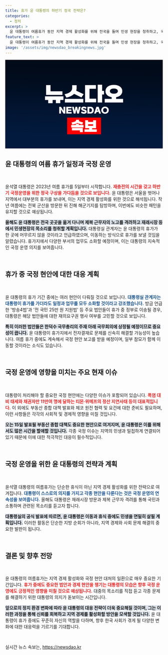 ```yaml
---
title: 휴가 윤 대통령의 하반기 정국 전략은?
categories:
  - 정치
excerpt: >
  윤 대통령이 여름휴가 동안 지역 경제 활성화를 위해 전국을 돌며 민생 현장을 청취하고, 국정 현안도 챙기는 다채로운 일정을 소화합니다. 재의 요구권 행사 등 국정운영을 위한 필수 업무도 놓치지 않을 계획입니다.
feature_text: >
  윤 대통령이 여름휴가 동안 지역 경제 활성화를 위해 전국을 돌며 민생 현장을 청취하고, 국정 현안도 챙기는 다채로운 일정을 소화합니다. 재의 요구권 행사 등 국정운영을 위한 필수 업무도 놓치지 않을 계획입니다.
image: '/assets/img/newsdao_breakingnews.jpg'
---
```


<p><img src="/assets/img/newsdao_breakingnews.jpg" alt="pcversion 속보" /></p>

<h2 data-ke-size="size26">윤 대통령의 여름 휴가 일정과 국정 운영</h2>

<p data-ke-size="size16">&nbsp;</p>

<p>윤석열 대통령은 2023년 여름 휴가를 5일부터 시작합니다. <b><span style="color: #ee2323;">재충전의 시간을 갖고 하반기 국정운영을 위한 정국 구상을 가다듬을 것으로 보입니다.</span></b> 윤 대통령은 서울을 벗어나 지역에서 대부분의 휴가를 보내며, 이는 지역 경제 활성화를 위한 것으로 해석됩니다. 작년 여름에는 전북 군산을 방문한 뒤 진해 해군기지를 탐방하며, 이번에도 비슷한 패턴을 유지할 것으로 예상됩니다.  </p>

<p><b><span style="background-color: #21538527;">올해도 윤 대통령은 전국 곳곳을 옮겨 다니며 제복 근무자의 노고를 격려하고 재래시장 등에서 민생현장의 목소리를 청취할 계획입니다.</span></b> 대통령실 관계자는 윤 대통령의 휴가가 한 곳에 머무르지 않을 것이라고 언급하였으며, 이동하는 방식으로 휴가를 보낼 것임을 알렸습니다. 휴가지에서 다양한 부서의 업무도 소화할 예정이며, 이는 대통령의 지속적인 국정 운영 의지를 보여줍니다.  </p>

<p data-ke-size="size16">&nbsp;</p>

<h2 data-ke-size="size26">휴가 중 국정 현안에 대한 대응 계획</h2>

<p data-ke-size="size16">&nbsp;</p>

<p>윤 대통령의 휴가 기간 중에는 여러 현안이 다뤄질 것으로 보입니다. <b><span style="color: #1a5490;">대통령실 관계자는 대통령이 휴가를 가더라도 일정과 업무를 모두 소화할 것이라고 강조했습니다.</span></b> 방금 언급한 '방송4법'과 '전 국민 25만 원 지원법' 등 주요 법안들이 휴가 중 정부로 이송될 경우, 대통령은 해당 법안들에 대한 재의요구권 행사 여부를 고민할 것으로 보입니다.  </p>

<p><b><span style="background-color: #21538527;">특히 이러한 법안들은 한덕수 국무총리의 주재 아래 국무회의에 상정될 예정이므로 중요성이 큽니다.</span></b> 윤 대통령이 휴가지에서 전자결재로 문제를 신속히 해결할 가능성이 높습니다. 여름 휴가 중에도 계속해서 국정 현안 보고를 받을 예정이며, 일부 참모가 함께 이동할 것이라는 소식도 있습니다. </p>

<p data-ke-size="size16">&nbsp;</p>

<h2 data-ke-size="size26">국정 운영에 영향을 미치는 주요 현재 이슈</h2>

<p data-ke-size="size16">&nbsp;</p>

<p>대통령이 처리해야 할 중요한 국정 현안에는 다양한 이슈가 포함되어 있습니다. <b><span style="color: #ee2323;">폭염 대비 태세와 채권자만 11만여 명에 달하는 티몬·위메프의 정산 지연사태 등이 대표적입니다.</span></b> 이 외에도 부동산 종합 대책 발표와 체코 원전 협력 및 요건에 대한 준비도 필요하며, 이런 사항들은 각각의 사회적 및 경제적 영향을 미칠 것입니다.  </p>

<p><b><span style="background-color: #21538527;">오는 15일 발표될 부동산 종합 대책도 중요한 현안으로 여겨지며, 윤 대통령은 이를 위해서도 많은 시간을 할애할 것입니다.</span></b> 각종 국정 이슈는 지역의 민생과 밀접하게 연결되어 있기 때문에 이에 대한 적극적인 대응이 필수적입니다.</p>

<p data-ke-size="size16">&nbsp;</p>

<h2 data-ke-size="size26">국정 운영을 위한 윤 대통령의 전략과 계획</h2>

<p data-ke-size="size16">&nbsp;</p>

<p>윤석열 대통령의 여름휴가는 단순한 휴식이 아닌 지역 경제 활성화를 위한 전략으로 여겨집니다. <b><span style="color: #1a5490;">대통령이 스스로의 의지를 가지고 각종 현안을 다룬다는 것은 국정 운영의 연속성을 보여줍니다.</span></b> 올해도 대통령은 재래시장 방문과 제복 근무자 격려를 통해 국민과 소통하며 관련된 목소리를 듣고자 합니다.  </p>

<p><b><span style="background-color: #21538527;">대통령실의 공식 발표에 따르면, 윤 대통령은 이동과 휴식 중에도 민생을 면밀히 살필 계획입니다.</span></b> 이러한 활동은 단순한 지방 순회가 아니라, 지역 경제와 사회 문제 해결의 중요한 발판이 됩니다. </p>

<p data-ke-size="size16">&nbsp;</p>

<h2 data-ke-size="size26">결론 및 향후 전망</h2>

<p data-ke-size="size16">&nbsp;</p>

<p>윤 대통령의 여름휴가는 지역 경제 활성화와 국정 현안 대처의 일환으로 매우 중요한 기간입니다. <b><span style="color: #ee2323;">휴가 중에도 중요한 법안과 경제 현안을 챙기는 대통령의 모습은 향후 국정 운영에도 긍정적인 영향을 미칠 것으로 예상됩니다.</span></b> 대중의 목소리를 직접 듣고 각종 문제를 해결하기 위한 대통령의 의지가 돋보이는 시간입니다.  </p>

<p><b><span style="background-color: #21538527;">앞으로의 정치 환경 변화에 따라 윤 대통령의 대응 전략이 더욱 중요해질 것이며, 그는 이러한 과정을 통해 신뢰를 회복하고 지역 경제를 활성화할 방안을 모색할 것입니다.</span></b> 윤 대통령이 휴가 중에도 꾸준히 자신의 역할을 다하며, 향후 한국 사회가 겪게 될 다양한 변화에 대한 대응력을 기르기를 기대합니다.  </p>

<p data-ke-size="size16">&nbsp;</p>
실시간 뉴스 속보는, <a href="https://newsdao.kr" rel="dofollow">https://newsdao.kr</a>


